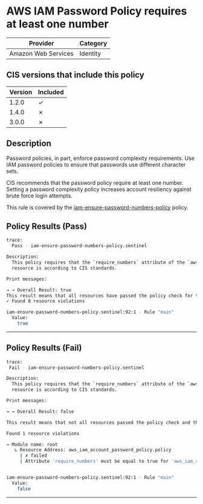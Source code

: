 # AWS IAM Password Policy requires at least one number

| Provider            | Category     |
|---------------------|--------------|
| Amazon Web Services | Identity     |

## CIS versions that include this policy

| Version | Included |
|---------|----------|
| 1.2.0   | &check;  |
| 1.4.0   | &cross;  |
| 3.0.0   | &cross;  |

## Description

Password policies, in part, enforce password complexity requirements. Use IAM password policies to ensure that passwords use different character sets.

CIS recommends that the password policy require at least one number. Setting a password complexity policy increases account resiliency against brute force login attempts.

This rule is covered by the [iam-ensure-password-numbers-policy](https://github.com/hashicorp/policy-library-CIS-Policy-Set-for-AWS-Terraform/blob/main/policies/iam/iam-password-numbers.sentinel) policy.

## Policy Results (Pass)
```bash
trace:
  Pass - iam-ensure-password-numbers-policy.sentinel

Description:
  This policy requires that the `require_numbers` attribute of the `aws_iam_account_password_policy` 
  resource is according to CIS standards.

Print messages:

→ → Overall Result: true
This result means that all resources have passed the policy check for the policy iam-ensure-password-numbers-policy.
✓ Found 0 resource violations

iam-ensure-password-numbers-policy.sentinel:92:1 - Rule "main"
  Value:
    true
```

---

## Policy Results (Fail)
```bash
trace:
 Fail - iam-ensure-password-numbers-policy.sentinel

Description:
  This policy requires that the `require_numbers` attribute of the `aws_iam_account_password_policy` 
  resource is according to CIS standards.

Print messages:

→ → Overall Result: false

This result means that not all resources passed the policy check and the protected behavior is not allowed for the policy iam-ensure-password-numbers-policy.

Found 1 resource violations

→ Module name: root
   ↳ Resource Address: aws_iam_account_password_policy.policy
     | ✗ failed
     | Attribute 'require_numbers' must be equal to true for 'aws_iam_account_password_policy' resources. Refer to https://docs.aws.amazon.com/securityhub/latest/userguide/iam-controls.html#iam-14 for more details.


iam-ensure-password-numbers-policy.sentinel:92:1 - Rule "main"
  Value:
    false
```

---